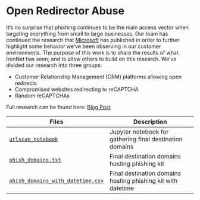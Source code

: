 # Open Redirector Abuse

It’s no surprise that phishing continues to be the main access vector when targeting everything from small to large 
businesses. Our team has continued the research that [Microsoft](https://www.microsoft.com/security/blog/2021/08/26/widespread-credential-phishing-campaign-abuses-open-redirector-links/) has published in order to further highlight some 
behavior we’ve been observing in our customer environments. The purpose of this work is to share the results of what 
IronNet has seen, and to allow others to build on this research. We’ve divided our research into three groups:
* Customer Relationship Management (CRM) platforms allowing open redirects
* Compromised websites redirecting to reCAPTCHA
* Random reCAPTCHAs

Full research can be found here: [Blog Post](https://www.ironnet.com/blog/gone-phishing)

Files                                                                   | Description
------------------------------------------------------------------------|-----------------------------------------------------------
[`urlscan_notebook`](./urlscan_notebook.ipynb)                          | Jupyter notebook for gathering final destination domains
[`phish_domains.txt`](./phish_domains.txt)                              | Final destination domains hosting phishing kit
[`phish_domains_with_datetime.csv`](./phish_domains_with_datetime.csv)  | Final destination domains hosting phishing kit with datetime

